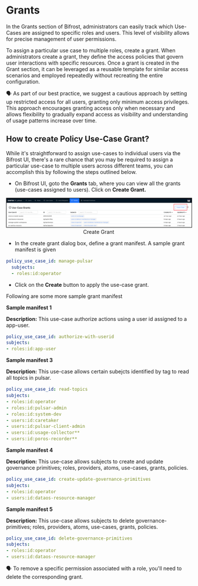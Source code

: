 # Grants

In the Grants section of  Bifrost, administrators can easily track which Use-Cases are assigned to specific roles and users. This level of visibility allows for precise management of user permissions.

To assign a particular use case to multiple roles, create a grant. When administrators create a grant, they define the access policies that govern user interactions with specific resources. Once a grant is created in the Grant section, it can be leveraged as a reusable template for similar access scenarios and employed repeatedly without recreating the entire configuration.

<aside class="callout">
🗣 As part of our best practice, we suggest a cautious approach by setting up restricted access for all users, granting only minimum access privileges. This approach encourages granting access only when necessary and allows flexibility to gradually expand access as visibility and understanding of usage patterns increase over time.
</aside>

## How to create Policy Use-Case Grant?

While it's straightforward to assign use-cases to individual users via the Bifrost UI, there's a rare chance that you may be required to assign a particular use-case to multiple users across different teams, you can accomplish this by following the steps outlined below.

- On Bifrost UI, goto the **Grants** tab, where you can view all the grants (use-cases assigned to users). Click on **Create Grant.**

<center>
  <div style="text-align: center;">
    <img src="/interfaces/bifrost/grants/create_grant.png" alt="Create Grant" style="width: 60rem; border: 1px solid black;">
    <figcaption>Create Grant</figcaption>
  </div>
</center>

-  In the create grant dialog box, define a grant manifest. A sample grant manifest is given

```yaml
policy_use_case_id: manage-pulsar
  subjects:
  - roles:id:operator
```
-  Click on the **Create** button to apply the use-case grant.

Following are some more sample grant manifest

**Sample manifest 1**

**Description:** This use-case authorize actions using a user id assigned to a app-user.

```yaml
policy_use_case_id: authorize-with-userid
subjects:
- roles:id:app-user
```

**Sample manifest 3**

**Description:** This use-case allows certain subejcts identified by tag to read all topics in pulsar.

```yaml
policy_use_case_id: read-topics
subjects:
- roles:id:operator
- roles:id:pulsar-admin
- roles:id:system-dev
- users:id:caretaker
- users:id:pulsar-client-admin
- users:id:usage-collector**
- users:id:poros-recorder**
```

**Sample manifest 4**

**Description:** This use-case allows subjects to create and update governance primitives; roles, providers, atoms, use-cases, grants, policies.

```yaml
policy_use_case_id: create-update-governance-primitives
subjects:
- roles:id:operator
- users:id:dataos-resource-manager
```

**Sample manifest 5**

**Description:** This use-case allows subjects to delete governance-primitives; roles, providers, atoms, use-cases, grants, policies.


```yaml
policy_use_case_id: delete-governance-primitives
subjects:
- roles:id:operator
- users:id:dataos-resource-manager
```

<aside class="callout">
🗣 To remove a specific permission associated with a role, you'll need to delete the corresponding grant.
</aside>